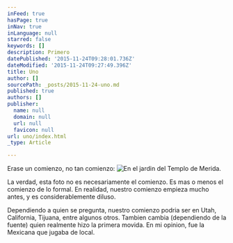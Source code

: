 ```yaml
---
inFeed: true
hasPage: true
inNav: true
inLanguage: null
starred: false
keywords: []
description: Primero
datePublished: '2015-11-24T09:28:01.736Z'
dateModified: '2015-11-24T09:27:49.396Z'
title: Uno
author: []
sourcePath: _posts/2015-11-24-uno.md
published: true
authors: []
publisher:
  name: null
  domain: null
  url: null
  favicon: null
url: uno/index.html
_type: Article

---
```

Erase un comienzo, no tan comienzo:
![En el jardin del Templo de Merida.](https://the-grid-user-content.s3-us-west-2.amazonaws.com/ee436225-e062-47a3-9aee-e32231c817eb.jpg)

La verdad, esta foto no es necesariamente el comienzo. Es mas o menos el comienzo de lo formal. En realidad, nuestro comienzo empieza mucho antes, y es considerablemente diluso.

Dependiendo a quien se pregunta, nuestro comienzo podria ser en Utah, California, Tijuana, entre algunos otros. Tambien cambia (dependiendo de la fuente) quien realmente hizo la primera movida. En mi opinion, fue la Mexicana que jugaba de local.